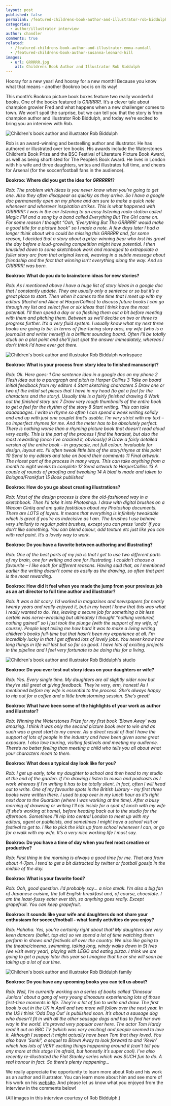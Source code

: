 ```yaml
---
layout: post
published: false
permalink: /featured-childrens-book-author-and-illustrator-rob-biddulph
categories:
  - author/illustrator interview
author: chandler
comments: true
related:
  - /featured-childrens-book-author-and-illustrator-emma-randall
  - /featured-childrens-book-author-susanna-leonard-hill
images:
  - url: GRRRRR.jpg
    alt: Childrens Book Author and Illustrator Rob Biddulph
---
```

Hooray for a new year! And hooray for a new month! Because you know what that means - another Bookroo box is on its way!

This month’s Bookroo picture book boxes feature two really wonderful books. One of the books featured is _GRRRRR!_. It’s a clever tale about champion growler Fred and what happens when a new challenger comes to town. We won’t spoil the surprise, but we can tell you that the story is from champion author and illustrator Rob Biddulph, and today we’re excited to bring you an interview with Rob.

![Children's book author and illustrator Rob Biddulph]({{site.baseurl}}/assets/img/posts/GRRRRR.jpg)

Rob is an award-winning and bestselling author and illustrator. He has authored or illustrated over ten books. His awards include the Waterstones Children’s Book Prize and the BSC Festival of Literature Picture Book Award, as well as being shortlisted for The People’s Book Award. He lives in London with his wife and three daughters, writes and illustrates full time, and cheers for Arsenal (for the soccer/football fans in the audience).

**Bookroo: Where did you get the idea for _GRRRRR!_?**

_Rob: The problem with ideas is you never know when you’re going to get one. Also they often disappear as quickly as they arrive. So I have a google doc permanently open on my phone and am sure to make a quick note whenever and wherever inspiration strikes. This is what happened with GRRRRR!: I was in the car listening to an easy listening radio station called Magic FM and a song by a band called Everything But The Girl came on. For some reason I thought “Ooh, ‘Everything But The GRRRRR’ would make a good title for a picture book” so I made a note. A few days later I had a longer think about who could be missing this GRRRRR and, for some reason, I decided that a story about a prize-winning bear who lost his growl the day before a loud-growling competition might have potential. I then knuckled down to some sketchbook work and managed to extrapolate a fuller story arc from that original kernel, weaving in a subtle message about friendship and the fact that winning isn’t everything along the way. And so GRRRRR! was born._  

**Bookroo: What do you do to brainstorm ideas for new stories?**
 
_Rob: As I mentioned above I have a huge list of story ideas in a google doc that I constantly update. They are usually only a sentence or so but it’s a great place to start. Then when it comes to the time that I meet up with my editors (Rachel and Alice at HarperCollins) to discuss future books I can go through my list and select five or six ideas that I think have the most potential. I’ll then spend a day or so fleshing them out a bit before meeting with them and pitching them. Between us we’ll decide on two or three to progress further. It’s a very fluid system. I usually know what my next three books are going to be. In terms of fine-tuning story arcs, my wife (who is a journalist and writer herself) is a brilliant sounding board. Often I’ll be totally stuck on a plot point and she’ll just spot the answer immediately, whereas I don’t think I’d have ever got there._

![Children's book author and illustrator Rob Biddulph workspace]({{site.baseurl}}/assets/img/posts/robworkspace.jpg)

**Bookroo: What is your process from story idea to finished manuscript?**

_Rob: Ok. Here goes:
1 One sentence idea in a google doc on my phone
2 Flesh idea out to a paragraph and pitch to Harper Collins
3 Take on board initial feedback from my editors
4 Start sketching characters
5 Draw one or two of the initial set pieces that I have in my head (to get a feel for the characters and the story). Usually this is a fairly finished drawing
6 Work out the finished story arc
7 Draw very rough thumbnails of the entire book to get a feel for the rhythm of the story
8 Start writing. This can take aaaaaaages. I write in rhyme so often I can spend a week writing solidly and end up with just one couplet that’s usable. I’m very strict with my text – no imperfect rhymes for me. And the meter has to be absolutely perfect. There is nothing worse than a rhyming picture book that doesn’t read aloud very easily. This is the part of the process I find the hardest, but also the most rewarding (once I’ve cracked it, obviously)
9 Draw a fairly detailed version of the entire book – in grayscale, not full colour. Invaluable for design, layout etc. I’ll often tweak little bits of the story/rhyme at this point
10 Send to my editors and take on board their comments
11 Final artwork. The nicest part of the process in many ways. This can take anything from a month to eight weeks to complete
12 Send artwork to HarperCollins
13 A couple of rounds of proofing and tweaking
14 A blad is made and taken to Bologna/Frankfurt
15 Book published_

**Bookroo: How do you go about creating illustrations?**

_Rob: Most of the design process is done the old-fashioned way in a sketchbook. Then I’ll take it into Photoshop. I draw with digital brushes on a Wacom Cintiq and am quite fastidious about my Photoshop documents. There are LOTS of layers. It means that everything is infinitely tweakable which is great if you’re as indecisive as I am. The brushes I use behave very similarly to regular paint brushes, except you can press ‘undo’ if you don’t like something. You can blend colour, add texture etc just like you can with real paint. It’s a lovely way to work._

**Bookroo: Do you have a favorite between authoring and illustrating?**

_Rob: One of the best parts of my job is that I get to use two different parts of my brain, one for writing and one for illustrating. I couldn’t choose a favourite – I like each for different reasons. Having said that, as I mentioned earlier the writing doesn’t come as easily as the drawing, so often that part is the most rewarding._

**Bookroo: How did it feel when you made the jump from your previous job as an art director to full time author and illustrator?**

_Rob: It was a bit scary. I’d worked in magazines and newspapers for nearly twenty years and really enjoyed it, but in my heart I knew that this was what I really wanted to do. Yes, leaving a secure job for something a bit less certain was nerve-wracking but ultimately I thought “nothing ventured, nothing gained” so I just took the plunge (with the support of my wife, of course). People kept telling me how hard it was to make a living writing children’s books full-time but that hasn’t been my experience at all. I’m incredibly lucky in that I get offered lots of lovely jobs. You never know how long things in life will last but so far so good. I have lots of exciting projects in the pipeline and I feel very fortunate to be doing this for a living._
 
![Children's book author and illustrator Rob Biddulph's studio]({{site.baseurl}}/assets/img/posts/robspace.jpg)
 
**Bookroo: Do you ever test out story ideas on your daughters or wife?**
 
_Rob: Yes. Every single time. My daughters are all slightly older now but they’re still great at giving feedback. They’re very, erm, honest! As I mentioned before my wife is essential to the process. She’s always happy to nip out for a coffee and a little brainstorming session. She’s great!_
 
**Bookroo: What have been some of the highlights of your work as author and illustrator?**
 
_Rob: Winning the Waterstones Prize for my first book ‘Blown Away’ was amazing. I think it was only the second picture book ever to win and as such was a great start to my career. As a direct result of that I have the support of lots of people in the industry and have been given some great exposure. I also love touring, visiting festivals and meeting my audience. There’s no better feeling than meeting a child who tells you all about what your characters mean to them._ 
 
**Bookroo: What does a typical day look like for you?**

_Rob: I get up early, take my daughter to school and then head to my studio at the end of the garden. If I’m drawing I listen to music and podcasts as I work whereas if I’m writing it has to be totally silent. In fact, often I will head out to write. One of my favourite spots is the British Library - my first three books were written there. I used to pop over in my lunch hour as it’s right next door to the Guardian (where I was working at the time). After a busy morning of draweing or writing I’ll nip inside for a spot of lunch with my wife (if she’s working at home), before heading back out to the studio for the afternoon. Sometimes I’ll nip into central London to meet up with my editors, agent or publicists, and sometimes I might have a school visit or festival to get to. I like to pick the kids up from school whenever I can, or go for a walk with my wife. It’s a very nice working life I must say._ 

**Bookroo: Do you have a time of day when you feel most creative or productive?**

_Rob: First thing in the morning is always a good time for me. That and from about 4-7pm. I tend to get a bit distracted by twitter or football gossip in the middle of the day._
 
**Bookroo: What is your favorite food?**

_Rob: Ooh, good question. I’d probably say… a nice steak. I’m also a big fan of Japanese cuisine, the full English breakfast and, of course, chocolate. I am the least-fussy eater ever tbh, so anything goes really. Except grapefruit. You can keep grapefruit._

**Bookroo: It sounds like your wife and daughters do not share your enthusiasm for soccer/football - what family activities do you enjoy?**

_Rob: Hahaha. Yes, you’re certainly right about that! My daughters are very keen dancers (ballet, tap etc) so we spend a lot of time watching them perform in shows and festivals all over the country. We also like going to the theatre/cinema, swimming, taking long, windy walks down in St Ives (we visit every year), playing with LEGO and eating pizza. I think we are going to get a puppy later this year so I imagine that he or she will soon be taking up a lot of our time._

![Children's book author and illustrator Rob Biddulph family]({{site.baseurl}}/assets/img/posts/robkids2.jpg)

**Bookroo: Do you have any upcoming books you can tell us about?**

_Rob: Well, I’m currently working on a series of books called ‘Dinosaur Juniors’ about a gang of very young dinosaurs experiencing lots of those first-time moments in life. They’re a lot of fun to write and draw. The first book is out in the UK in April and two more will follow over the next year. In the US I think ‘Odd Dog Out’ is published soon. It’s about a sausage dog who doesn’t fit in with all the other sausage dogs and has to find her own way in the world. It’s proved very popular over here. The actor Tom Hardy read it out on BBC TV (which was very exciting) and people seemed to love it. Although I suspect it might actually have been Tom that they loved. You also have ‘Sunk!’, a sequel to Blown Away to look forward to and ‘Kevin’ which has lots of VERY exciting things happening around it (can’t tell you any more at this stage I’m afraid, but honestly it’s super cool). I’ve also recently re-illustrated the Flat Stanley series which was SUCH fun to do. A real honour in fact. So there’s plenty happening…_

We really appreciate the opportunity to learn more about Rob and his work as an author and illustrator. You can learn more about him and see more of his work on his [website](http://www.robbiddulph.com/home/). And please let us know what you enjoyed from the interview in the comments below!

(All images in this interview courtesy of Rob Biddulph.)


